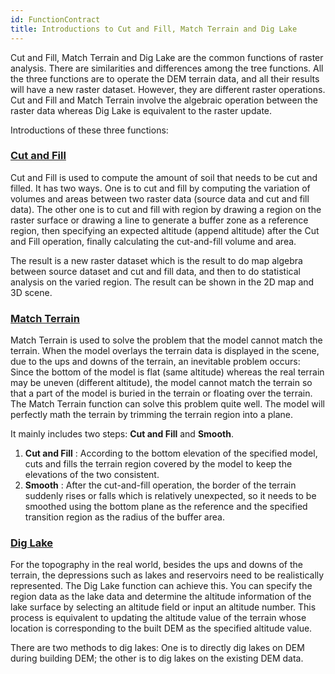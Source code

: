 ```yaml
---
id: FunctionContract
title: Introductions to Cut and Fill, Match Terrain and Dig Lake
---
```

Cut and Fill, Match Terrain and Dig Lake are the common functions of raster
analysis. There are similarities and differences among the tree functions. All
the three functions are to operate the DEM terrain data, and all their results
will have a new raster dataset. However, they are different raster operations.
Cut and Fill and Match Terrain involve the algebraic operation between the
raster data whereas Dig Lake is equivalent to the raster update.

Introductions of these three functions:

### [Cut and Fill](Raster/SurfaceAnalyst/CutFill)

Cut and Fill is used to compute the amount of soil that needs to be cut and
filled. It has two ways. One is to cut and fill by computing the variation of
volumes and areas between two raster data (source data and cut and fill data).
The other one is to cut and fill with region by drawing a region on the raster
surface or drawing a line to generate a buffer zone as a reference region,
then specifying an expected altitude (append altitude) after the Cut and Fill
operation, finally calculating the cut-and-fill volume and area.

The result is a new raster dataset which is the result to do map algebra
between source dataset and cut and fill data, and then to do statistical
analysis on the varied region. The result can be shown in the 2D map and 3D
scene.

### [Match Terrain](Raster/SurfaceAnalyst/TerrainMatch)

Match Terrain is used to solve the problem that the model cannot match the
terrain. When the model overlays the terrain data is displayed in the scene,
due to the ups and downs of the terrain, an inevitable problem occurs: Since
the bottom of the model is flat (same altitude) whereas the real terrain may
be uneven (different altitude), the model cannot match the terrain so that a
part of the model is buried in the terrain or floating over the terrain. The
Match Terrain function can solve this problem quite well. The model will
perfectly math the terrain by trimming the terrain region into a plane.

It mainly includes two steps: **Cut and Fill** and **Smooth**.

  1. **Cut and Fill** : According to the bottom elevation of the specified model, cuts and fills the terrain region covered by the model to keep the elevations of the two consistent.
  2. **Smooth** : After the cut-and-fill operation, the border of the terrain suddenly rises or falls which is relatively unexpected, so it needs to be smoothed using the bottom plane as the reference and the specified transition region as the radius of the buffer area.

### [Dig Lake](TerrainBuilder/TerrainBuilderLake)

For the topography in the real world, besides the ups and downs of the
terrain, the depressions such as lakes and reservoirs need to be realistically
represented. The Dig Lake function can achieve this. You can specify the
region data as the lake data and determine the altitude information of the
lake surface by selecting an altitude field or input an altitude number. This
process is equivalent to updating the altitude value of the terrain whose
location is corresponding to the built DEM as the specified altitude value.

There are two methods to dig lakes: One is to directly dig lakes on DEM during
building DEM; the other is to dig lakes on the existing DEM data.


